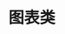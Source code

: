 <!--
 * @Description: 图表类
 * @Author: 武明琴
 * @Date: 2021-01-20 16:08:41
 * @EditAuthor: 修改人名称
 * @LastEditTime: 2021-01-20 16:09:09
-->
# 图表类